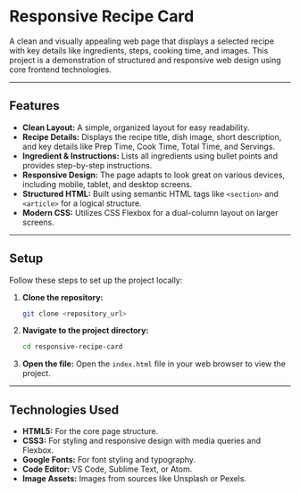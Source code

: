 # Responsive Recipe Card

A clean and visually appealing web page that displays a selected recipe with key details like ingredients, steps, cooking time, and images. This project is a demonstration of structured and responsive web design using core frontend technologies.

---

## Features

* **Clean Layout:** A simple, organized layout for easy readability.
* **Recipe Details:** Displays the recipe title, dish image, short description, and key details like Prep Time, Cook Time, Total Time, and Servings.
* **Ingredient & Instructions:** Lists all ingredients using bullet points and provides step-by-step instructions.
* **Responsive Design:** The page adapts to look great on various devices, including mobile, tablet, and desktop screens.
* **Structured HTML:** Built using semantic HTML tags like `<section>` and `<article>` for a logical structure.
* **Modern CSS:** Utilizes CSS Flexbox for a dual-column layout on larger screens.

---

## Setup

Follow these steps to set up the project locally:

1.  **Clone the repository:**
    ```bash
    git clone <repository_url>
    ```

2.  **Navigate to the project directory:**
    ```bash
    cd responsive-recipe-card
    ```

3.  **Open the file:** Open the `index.html` file in your web browser to view the project.

---

## Technologies Used

* **HTML5:** For the core page structure.
* **CSS3:** For styling and responsive design with media queries and Flexbox.
* **Google Fonts:** For font styling and typography.
* **Code Editor:** VS Code, Sublime Text, or Atom.
* **Image Assets:** Images from sources like Unsplash or Pexels.
